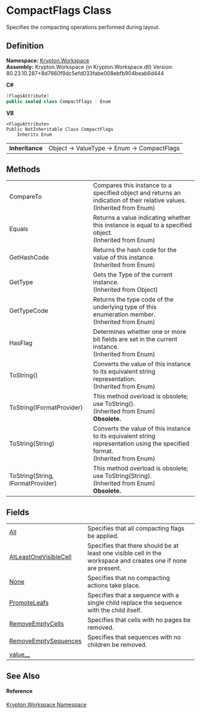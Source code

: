 # CompactFlags Class


Specifies the compacting operations performed during layout.



## Definition
**Namespace:** <a href="0dbf488f-9676-a1e5-a949-1b4bcea03d52.md">Krypton.Workspace</a>  
**Assembly:** Krypton.Workspace (in Krypton.Workspace.dll) Version: 80.23.10.287+8d7660f9dc5efd033fabe008ebfb904beab6d444

**C#**
``` C#
[FlagsAttribute]
public sealed class CompactFlags : Enum
```
**VB**
``` VB
<FlagsAttribute>
Public NotInheritable Class CompactFlags
	Inherits Enum
```

<table><tr><td><strong>Inheritance</strong></td><td>Object  →  ValueType  →  Enum  →  CompactFlags</td></tr>
</table>



## Methods
<table>
<tr>
<td>CompareTo</td>
<td>Compares this instance to a specified object and returns an indication of their relative values.<br />(Inherited from Enum)</td></tr>
<tr>
<td>Equals</td>
<td>Returns a value indicating whether this instance is equal to a specified object.<br />(Inherited from Enum)</td></tr>
<tr>
<td>GetHashCode</td>
<td>Returns the hash code for the value of this instance.<br />(Inherited from Enum)</td></tr>
<tr>
<td>GetType</td>
<td>Gets the Type of the current instance.<br />(Inherited from Object)</td></tr>
<tr>
<td>GetTypeCode</td>
<td>Returns the type code of the underlying type of this enumeration member.<br />(Inherited from Enum)</td></tr>
<tr>
<td>HasFlag</td>
<td>Determines whether one or more bit fields are set in the current instance.<br />(Inherited from Enum)</td></tr>
<tr>
<td>ToString()</td>
<td>Converts the value of this instance to its equivalent string representation.<br />(Inherited from Enum)</td></tr>
<tr>
<td>ToString(IFormatProvider)</td>
<td>This method overload is obsolete; use ToString().<br />(Inherited from Enum)<br /><strong>Obsolete.</strong></td></tr>
<tr>
<td>ToString(String)</td>
<td>Converts the value of this instance to its equivalent string representation using the specified format.<br />(Inherited from Enum)</td></tr>
<tr>
<td>ToString(String, IFormatProvider)</td>
<td>This method overload is obsolete; use ToString(String).<br />(Inherited from Enum)<br /><strong>Obsolete.</strong></td></tr>
</table>

## Fields
<table>
<tr>
<td><a href="0788f265-c11d-5ee6-8417-0c7e3f0ead58.md">All</a></td>
<td>Specifies that all compacting flags be applied.</td></tr>
<tr>
<td><a href="60cfdd03-9a92-7427-721d-650d11f12124.md">AtLeastOneVisibleCell</a></td>
<td>Specifies that there should be at least one visible cell in the workspace and creates one if none are present.</td></tr>
<tr>
<td><a href="6062f9ee-662a-8fff-4d5a-09972ea3e2b1.md">None</a></td>
<td>Specifies that no compacting actions take place.</td></tr>
<tr>
<td><a href="14b82ef1-d922-5abc-f939-1b50a74ccfd0.md">PromoteLeafs</a></td>
<td>Specifies that a sequence with a single child replace the sequence with the child itself.</td></tr>
<tr>
<td><a href="dfbba091-6434-ab49-b7c5-c7ad94aea68e.md">RemoveEmptyCells</a></td>
<td>Specifies that cells with no pages be removed.</td></tr>
<tr>
<td><a href="25af0e96-3df6-c053-5d68-c6c5909e3dfc.md">RemoveEmptySequences</a></td>
<td>Specifies that sequences with no children be removed.</td></tr>
<tr>
<td><a href="844908fa-dd87-fbdf-b17c-78bcb123a3a6.md">value__</a></td>
<td> </td></tr>
</table>

## See Also


#### Reference
<a href="0dbf488f-9676-a1e5-a949-1b4bcea03d52.md">Krypton.Workspace Namespace</a>  
